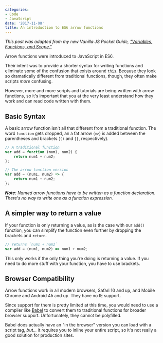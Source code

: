 ```yaml
---
categories:
- Code
- JavaScript
date: '2017-11-08'
title: An introduction to ES6 arrow functions
---
```


*This post was adapted from my new Vanilla JS Pocket Guide, ["Variables, Functions, and Scope."](https://gomakethings.com/guides/variables-functions-and-scope/)*

Arrow functions were introduced to JavaScript in ES6.

Their intent was to provide a shorter syntax for writing functions and eliminate some of the confusion that exists around `this`. Because they look so dramatically different from traditional functions, though, they often make scripts *more* confusing.

However, more and more scripts and tutorials are being written with arrow functions, so it's important that you at the very least understand how they work and can read code written with them.

## Basic Syntax

A basic arrow function isn't all that different from a traditional function. The word `function` gets dropped, an a fat arrow (`=>`) is added between the parentheses and brackets (`()` and `{}`, respectively).

```javascript
// A traditional function
var add = function (num1, num2) {
	return num1 + num2;
};

// The arrow function version
var add = (num1, num2) => {
	return num1 + num2;
};
```

*__Note:__ Named arrow functions have to be written as a function declaration. There's no way to write one as a function expression.*


## A simpler way to return a value

If your function is only returning a value, as is the case with our `add()` function, you can simplify the function even further by dropping the brackets and `return`.

```javascript
// returns `num1 + num2`
var add = (num1, num2) => num1 + num2;
```

This only works if the only thing you're doing is returning a value. If you need to do more stuff with your function, you have to use brackets.

## Browser Compatibility

Arrow functions work in all modern browsers, Safari 10 and up, and Mobile Chrome and Android 45 and up. They have no IE support.

Since support for them is pretty limited at this time, you would need to use a compiler like [Babel](https://babeljs.io) to convert them to traditional functions for broader browser support. Unfortunately, they cannot be polyfilled.

Babel does actually have an "in the browser" version you can load with a script tag, *but...* it requires you to inline your entire script, so it's not really a good solution for production sites.